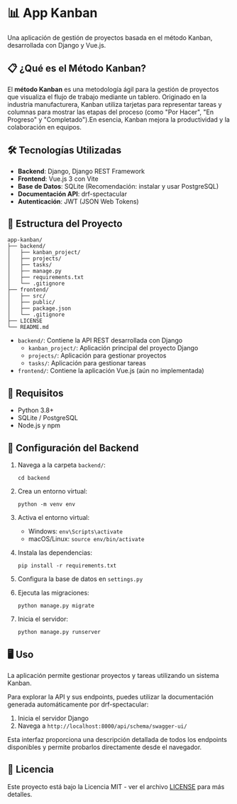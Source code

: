 # 📊 App Kanban

Una aplicación de gestión de proyectos basada en el método Kanban, desarrollada con Django y Vue.js.

## 📋 ¿Qué es el Método Kanban?

El **método Kanban** es una metodología ágil para la gestión de proyectos que visualiza el flujo de trabajo mediante un tablero. Originado en la industria manufacturera, Kanban utiliza tarjetas para representar tareas y columnas para mostrar las etapas del proceso (como "Por Hacer", "En Progreso" y "Completado").En esencia, Kanban mejora la productividad y la colaboración en equipos.

## 🛠️ Tecnologías Utilizadas

- **Backend**: Django, Django REST Framework
- **Frontend**: Vue.js 3 con Vite
- **Base de Datos**: SQLite (Recomendación: instalar y usar PostgreSQL)
- **Documentación API**: drf-spectacular
- **Autenticación**: JWT (JSON Web Tokens)

## 📁 Estructura del Proyecto

```
app-kanban/
├── backend/
│   ├── kanban_project/
│   ├── projects/
│   ├── tasks/
│   ├── manage.py
│   ├── requirements.txt
│   └── .gitignore
├── frontend/
│   ├── src/
│   ├── public/
│   ├── package.json
│   └── .gitignore
├── LICENSE
└── README.md
```

- `backend/`: Contiene la API REST desarrollada con Django
  - `kanban_project/`: Aplicación principal del proyecto Django
  - `projects/`: Aplicación para gestionar proyectos
  - `tasks/`: Aplicación para gestionar tareas
- `frontend/`: Contiene la aplicación Vue.js (aún no implementada)

## 🚀 Requisitos

- Python 3.8+
- SQLite / PostgreSQL
- Node.js y npm

## 🔧 Configuración del Backend

1. Navega a la carpeta `backend/`:
   ```
   cd backend
   ```

2. Crea un entorno virtual:
   ```
   python -m venv env
   ```

3. Activa el entorno virtual:
   - Windows: `env\Scripts\activate`
   - macOS/Linux: `source env/bin/activate`

4. Instala las dependencias:
   ```
   pip install -r requirements.txt
   ```

5. Configura la base de datos en `settings.py`

6. Ejecuta las migraciones:
   ```
   python manage.py migrate
   ```

7. Inicia el servidor:
   ```
   python manage.py runserver
   ```

## 🖥️ Uso

La aplicación permite gestionar proyectos y tareas utilizando un sistema Kanban. 

Para explorar la API y sus endpoints, puedes utilizar la documentación generada automáticamente por drf-spectacular:

1. Inicia el servidor Django
2. Navega a `http://localhost:8000/api/schema/swagger-ui/`

Esta interfaz proporciona una descripción detallada de todos los endpoints disponibles y permite probarlos directamente desde el navegador.

## 📄 Licencia

Este proyecto está bajo la Licencia MIT - ver el archivo [LICENSE](LICENSE) para más detalles.
